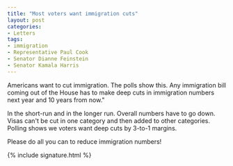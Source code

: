 ```yaml
---
title: "Most voters want immigration cuts"
layout: post
categories:
- Letters
tags:
- immigration
- Representative Paul Cook
- Senator Dianne Feinstein
- Senator Kamala Harris
---
```


Americans want to cut immigration. The polls show this. Any immigration bill coming out of the House has to make deep cuts in immigration numbers next year and 10 years from now."

In the short-run and in the longer run. Overall numbers have to go down. Visas can't be cut in one category and then added to other categories. Polling shows we voters want deep cuts by 3-to-1 margins.

Please do all you can to reduce immigration numbers!

{% include signature.html %}
